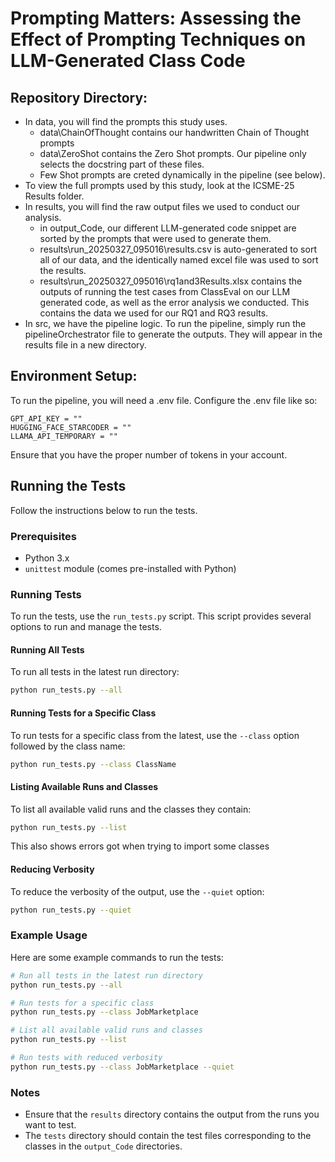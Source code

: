 # Prompting Matters: Assessing the Effect of Prompting Techniques on LLM-Generated Class Code

## Repository Directory:
- In data, you will find the prompts this study uses. 
  - data\ChainOfThought contains our handwritten Chain of Thought prompts 
  - data\ZeroShot contains the Zero Shot prompts. Our pipeline only selects the docstring part of these files. 
  - Few Shot prompts are creted dynamically in the pipeline (see below).
- To view the full prompts used by this study, look at the ICSME-25 Results folder.
- In results, you will find the raw output files we used to conduct our analysis. 
  - in output_Code, our different LLM-generated code snippet are sorted by the prompts that were used to generate them. 
  - results\run_20250327_095016\results.csv is auto-generated to sort all of our data, and the identically named excel file was used to sort the results. 
  - results\run_20250327_095016\rq1and3Results.xlsx contains the outputs of running the test cases from ClassEval on our LLM generated code, as well as the error analysis we conducted. This contains the data we used for our RQ1 and RQ3 results. 
- In src, we have the pipeline logic. To run the pipeline, simply run the pipelineOrchestrator file to generate the outputs. They will appear in the results file in a new directory. 


## Environment Setup:

To run the pipeline, you will need a .env file. Configure the .env file like so:
```
GPT_API_KEY = ""
HUGGING_FACE_STARCODER = ""
LLAMA_API_TEMPORARY = ""
```
Ensure that you have the proper number of tokens in your account. 

## Running the Tests

 Follow the instructions below to run the tests.

### Prerequisites

- Python 3.x
- `unittest` module (comes pre-installed with Python)

### Running Tests

To run the tests, use the `run_tests.py` script. This script provides several options to run and manage the tests.

#### Running All Tests

To run all tests in the latest run directory:

```sh
python run_tests.py --all
```

#### Running Tests for a Specific Class

To run tests for a specific class from the latest, use the `--class` option followed by the class name:

```sh
python run_tests.py --class ClassName
```

#### Listing Available Runs and Classes

To list all available valid runs and the classes they contain:

```sh
python run_tests.py --list
```
This also shows errors got when trying to import some classes


#### Reducing Verbosity

To reduce the verbosity of the output, use the `--quiet` option:

```sh
python run_tests.py --quiet
```

### Example Usage

Here are some example commands to run the tests:

```sh
# Run all tests in the latest run directory
python run_tests.py --all

# Run tests for a specific class
python run_tests.py --class JobMarketplace

# List all available valid runs and classes
python run_tests.py --list

# Run tests with reduced verbosity
python run_tests.py --class JobMarketplace --quiet
```

### Notes

- Ensure that the `results` directory contains the output from the runs you want to test.
- The `tests` directory should contain the test files corresponding to the classes in the `output_Code` directories.
